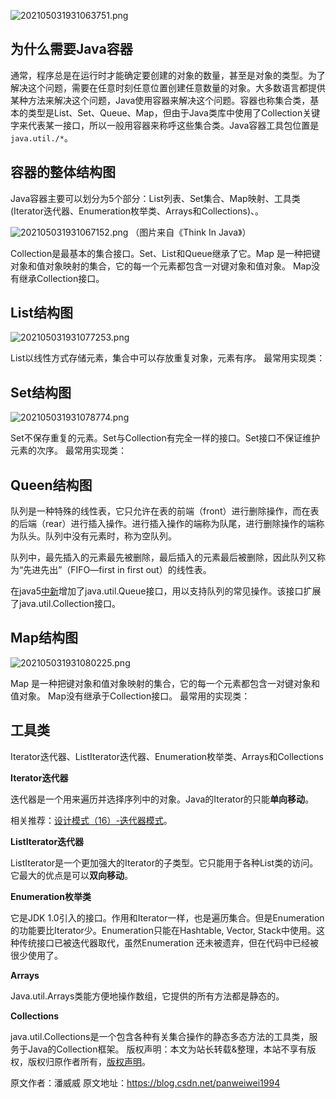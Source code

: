 


![202105031931063751.png](https://gitee.com/hezhiyuan007/java-study/raw/master/images/JavaBasic4/f228fcaa-ddab-4b30-a2a9-2419c1840472.png)

## 为什么需要Java容器

通常，程序总是在运行时才能确定要创建的对象的数量，甚至是对象的类型。为了解决这个问题，需要在任意时刻任意位置创建任意数量的对象。大多数语言都提供某种方法来解决这个问题，Java使用容器来解决这个问题。容器也称集合类，基本的类型是List、Set、Queue、Map，但由于Java类库中使用了Collection关键字来代表某一接口，所以一般用容器来称呼这些集合类。Java容器工具包位置是 `java.util./*`。

## 容器的整体结构图

Java容器主要可以划分为5个部分：List列表、Set集合、Map映射、工具类(Iterator迭代器、Enumeration枚举类、Arrays和Collections)、。

![202105031931067152.png](https://gitee.com/hezhiyuan007/java-study/raw/master/images/JavaBasic4/92cb6704-dd54-4059-b34f-04e2423d6fed.png)
（图片来自《Think In Java》）

Collection是最基本的集合接口。Set、List和Queue继承了它。Map 是一种把键对象和值对象映射的集合，它的每一个元素都包含一对键对象和值对象。 Map没有继承Collection接口。

## List结构图

![202105031931077253.png](https://gitee.com/hezhiyuan007/java-study/raw/master/images/JavaBasic4/cc276dcb-4cd7-411d-8b5d-f89318647b1f.png)

List以线性方式存储元素，集合中可以存放重复对象，元素有序。
最常用实现类：

## Set结构图

![202105031931078774.png](https://gitee.com/hezhiyuan007/java-study/raw/master/images/JavaBasic4/e0a90104-695e-4a27-9d4a-e5bb313c0f37.png)

Set不保存重复的元素。Set与Collection有完全一样的接口。Set接口不保证维护元素的次序。
最常用实现类：

## Queen结构图

队列是一种特殊的线性表，它只允许在表的前端（front）进行删除操作，而在表的后端（rear）进行插入操作。进行插入操作的端称为队尾，进行删除操作的端称为队头。队列中没有元素时，称为空队列。

队列中，最先插入的元素最先被删除，最后插入的元素最后被删除，因此队列又称为“先进先出”（FIFO—first in first out）的线性表。

在java5[中新](https://www.baidu.com/s?wd=%E4%B8%AD%E6%96%B0&tn=24004469_oem_dg&rsv_dl=gh_pl_sl_csd)增加了java.util.Queue接口，用以支持队列的常见操作。该接口扩展了java.util.Collection接口。

## Map结构图

![202105031931080225.png](https://gitee.com/hezhiyuan007/java-study/raw/master/images/JavaBasic4/7a5abd8e-2a93-4a43-834c-726618d20d3c.png)

Map 是一种把键对象和值对象映射的集合，它的每一个元素都包含一对键对象和值对象。 Map没有继承于Collection接口。
最常用的实现类：

## 工具类

Iterator迭代器、ListIterator迭代器、Enumeration枚举类、Arrays和Collections

**Iterator迭代器**

迭代器是一个用来遍历并选择序列中的对象。Java的Iterator的只能**单向移动**。

相关推荐：[设计模式（16）-迭代器模式](http://blog.csdn.net/panweiwei1994/article/details/75308648)。

**ListIterator迭代器**

ListIterator是一个更加强大的Iterator的子类型。它只能用于各种List类的访问。它最大的优点是可以**双向移动**。

**Enumeration枚举类**

它是JDK 1.0引入的接口。作用和Iterator一样，也是遍历集合。但是Enumeration的功能要比Iterator少。Enumeration只能在Hashtable, Vector, Stack中使用。这种传统接口已被迭代器取代，虽然Enumeration 还未被遗弃，但在代码中已经被很少使用了。

**Arrays**

Java.util.Arrays类能方便地操作数组，它提供的所有方法都是静态的。

**Collections**

java.util.Collections是一个包含各种有关集合操作的静态多态方法的工具类，服务于Java的Collection框架。
版权声明：本文为站长转载&整理，本站不享有版权，版权归原作者所有，[版权声明](https://gitee.com/hezhiyuan007/java-notes/raw/master/disclaimer.md)。




原文作者：潘威威 原文地址：https://blog.csdn.net/panweiwei1994